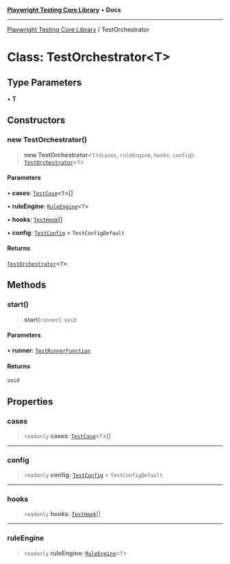 [**Playwright Testing Core Library**](../README.md) • **Docs**

***

[Playwright Testing Core Library](../README.md) / TestOrchestrator

# Class: TestOrchestrator\<T\>

## Type Parameters

• **T**

## Constructors

### new TestOrchestrator()

> **new TestOrchestrator**\<`T`\>(`cases`, `ruleEngine`, `hooks`, `config`): [`TestOrchestrator`](TestOrchestrator.md)\<`T`\>

#### Parameters

• **cases**: [`TestCase`](TestCase.md)\<`T`\>[]

• **ruleEngine**: [`RuleEngine`](RuleEngine.md)\<`T`\>

• **hooks**: [`TestHook`](TestHook.md)[]

• **config**: [`TestConfig`](../interfaces/TestConfig.md) = `TestConfigDefault`

#### Returns

[`TestOrchestrator`](TestOrchestrator.md)\<`T`\>

## Methods

### start()

> **start**(`runner`): `void`

#### Parameters

• **runner**: [`TestRunnerFunction`](../type-aliases/TestRunnerFunction.md)

#### Returns

`void`

## Properties

### cases

> `readonly` **cases**: [`TestCase`](TestCase.md)\<`T`\>[]

***

### config

> `readonly` **config**: [`TestConfig`](../interfaces/TestConfig.md) = `TestConfigDefault`

***

### hooks

> `readonly` **hooks**: [`TestHook`](TestHook.md)[]

***

### ruleEngine

> `readonly` **ruleEngine**: [`RuleEngine`](RuleEngine.md)\<`T`\>
